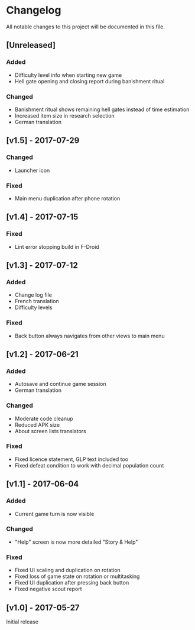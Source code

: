 # Changelog
All notable changes to this project will be documented in this file.

## [Unreleased]
### Added
- Difficulty level info when starting new game
- Hell gate opening and closing report during banishment ritual

### Changed
- Banishment ritual shows remaining hell gates instead of time estimation
- Increased item size in research selection
- German translation

## [v1.5] - 2017-07-29
### Changed
- Launcher icon

### Fixed
- Main menu duplication after phone rotation

## [v1.4] - 2017-07-15
### Fixed
- Lint error stopping build in F-Droid

## [v1.3] - 2017-07-12
### Added
- Change log file
- French translation
- Difficulty levels

### Fixed
- Back button always navigates from other views to main menu

## [v1.2] - 2017-06-21
### Added
- Autosave and continue game session
- German translation

### Changed
- Moderate code cleanup
- Reduced APK size
- About screen lists translators

### Fixed
- Fixed licence statement, GLP text included too
- Fixed defeat condition to work with decimal population count

## [v1.1] - 2017-06-04
### Added
- Current game turn is now visible

### Changed
- "Help" screen is now more detailed "Story & Help"

### Fixed
- Fixed UI scaling and duplication on rotation
- Fixed loss of game state on rotation or multitasking
- Fixed UI duplication after pressing back button
- Fixed negative scout report

## [v1.0] - 2017-05-27
Initial release